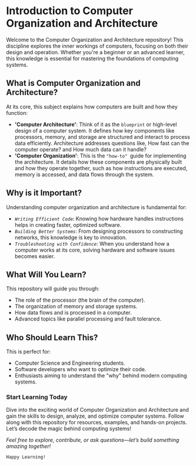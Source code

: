 # Introduction to Computer Organization and Architecture
Welcome to the Computer Organization and Architecture repository! This discipline explores the inner workings of computers, focusing on both their design and operation. Whether you're a beginner or an advanced learner, this knowledge is essential for mastering the foundations of computing systems.

## What is Computer Organization and Architecture?
At its core, this subject explains how computers are built and how they function:

- **'Computer Architecture'**: Think of it as the `blueprint` or high-level design of a computer system. It defines how key components like processors, memory, and storage are structured and interact to process data efficiently. Architecture addresses questions like, How fast can the computer operate? and How much data can it handle?
- **'Computer Organization'**: This is the `"how-to" `guide for implementing the architecture. It details how these components are physically built and how they operate together, such as how instructions are executed, memory is accessed, and data flows through the system.

## Why is it Important?
Understanding computer organization and architecture is fundamental for:

- *`Writing Efficient Code`*: Knowing how hardware handles instructions helps in creating faster, optimized software.
- *`Building Better Systems`*: From designing processors to constructing networks, this knowledge is key to innovation.
- *`Troubleshooting with Confidence`*: When you understand how a computer works at its core, solving hardware and software issues becomes easier.

## What Will You Learn?
This repository will guide you through:

- The role of the processor (the brain of the computer).
- The organization of memory and storage systems.
- How data flows and is processed in a computer.
- Advanced topics like parallel processing and fault tolerance.

## Who Should Learn This?
This is perfect for:

- Computer Science and Engineering students.
- Software developers who want to optimize their code.
- Enthusiasts aiming to understand the "why" behind modern computing systems.

### Start Learning Today
Dive into the exciting world of Computer Organization and Architecture and gain the skills to design, analyze, and optimize computer systems. Follow along with this repository for resources, examples, and hands-on projects. Let’s decode the magic behind computing systems!

*Feel free to explore, contribute, or ask questions—let’s build something amazing together!*<br>

`Happy Learning!`